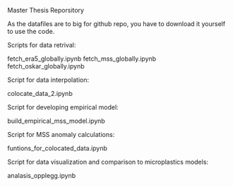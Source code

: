 Master Thesis Reporsitory

As the datafiles are to big for github repo, you have to download it yourself to use the code.

Scripts for data retrival:

fetch_era5_globally.ipynb
fetch_mss_globally.ipynb
fetch_oskar_globally.ipynb

Script for data interpolation:

colocate_data_2.ipynb

Script for developing empirical model:

build_empirical_mss_model.ipynb

Script for MSS anomaly calculations:

funtions_for_colocated_data.ipynb

Script for data visualization and comparison to microplastics models:

analasis_opplegg.ipynb
